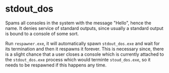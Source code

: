 # stdout_dos

Spams all consoles in the system with the message "Hello", hence the name. It denies service of standard outputs, since usually a standard output is bound to a console of some sort.

Run `respawner.exe`, it will automatically spawn `stdout_dos.exe` and wait for its termination and then it respawns it forever. This is necessary since, there is a slight chance that a user closes a console which is currently attached to the `stdout_dos.exe` process which would terminte `stoud_dos.exe`, so it needs to be respawned if this happens any time.
